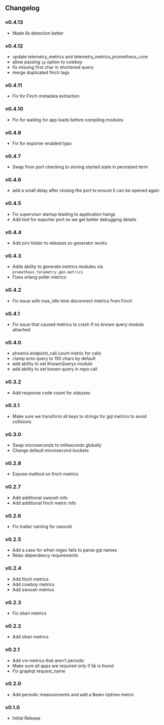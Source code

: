 ## Changelog
### v0.4.13
- Made lib detection better

### v0.4.12
- update telemetry_metrics and telemetry_metrics_prometheus_core
- allow passing `ip` option to cowboy
- fix missing first char in shortened query
- merge duplicated finch tags

### v0.4.11
- Fix for Finch metadata extraction

### v0.4.10
- Fix for waiting for app loads before compiling modules

### v0.4.8
- Fix for exporter enabled typo

### v0.4.7
- Swap from port checking to storing started state in persistant term

### v0.4.6
- add a small delay after closing the port to ensure it can be opened again

### v0.4.5
- Fix supervisor startup leading to application hangs
- Add test for exporter port so we get better debugging details

### v0.4.4
- Add priv folder to releases so generator works

### v0.4.3
- Adds ability to generate metrics modules via `prometheus_telemetry.gen.metrics`
- Fixes erlang poller metrics

### v0.4.2
- Fix issue with max_idle time disconnect metrics from Finch

### v0.4.1
- Fix issue that caused metrics to crash if no known query module attached

### v0.4.0
- phoenix.endpoint_call.count metric for calls
- clamp ecto query to 150 chars by default
- add ability to set KnownQuerys module
- add ability to set known query in repo call

### v0.3.2
- Add response code count for statuses

### v0.3.1
- Make sure we transform all keys to strings for gql metrics to avoid collisions

### v0.3.0
- Swap microseconds to millseconds globally
- Change default microsecond buckets

### v0.2.8
- Expose method on finch metrics

### v0.2.7
- Add additional swoosh info
- Add additional finch metric info

### v0.2.6
- Fix mailer naming for swoosh

### v0.2.5
- Add a case for when regex fails to parse gql names
- Relax dependency requirements

### v0.2.4
- Add finch metrics
- Add cowboy metrics
- Add swoosh metrics

### v0.2.3
- Fix oban metrics

### v0.2.2
- Add oban metrics

### v0.2.1
- Add vm metrics that aren't periodic
- Make sure all apps are required only if lib is found
- Fix graphql request_name

### v0.2.0
- Add periodic measurements and add a Beam Uptime metric

### v0.1.0
- Initial Release
